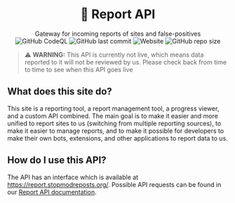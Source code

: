 <h1 align=center>🚨 Report API</h1>
<p align=center>
  Gateway for incoming reports of sites and false-positives<br>
  <img alt="GitHub CodeQL" src="https://github.com/StopModReposts/Report-API/actions/workflows/codeql-analysis.yml/badge.svg">
  <img alt="GitHub last commit" src="https://img.shields.io/github/last-commit/StopModReposts/Report-API">
  <img alt="Website" src="https://img.shields.io/website?url=https%3A%2F%2Freport.stopmodreposts.org%2F">
  <img alt="GitHub repo size" src="https://img.shields.io/github/repo-size/StopModReposts/Report-API">
</p>

> ⚠️ **WARNING:** This API is currently not live, which means data reported to it will not be reviewed by us. Please check back from time to time to see when this API goes live

## What does this site do?
This site is a reporting tool, a report management tool, a progress viewer, and a custom API combined. The main goal is to make it easier and more unified to report sites to us (switching from multiple reporting sources), to make it easier to manage reports, and to make it possible for developers to make their own bots, extensions, and other applications to report data to us.

## How do I use this API?
The API has an interface which is available at https://report.stopmodreposts.org/. Possible API requests can be found in our [Report API documentation](https://docs.stopmodreposts.org/).
